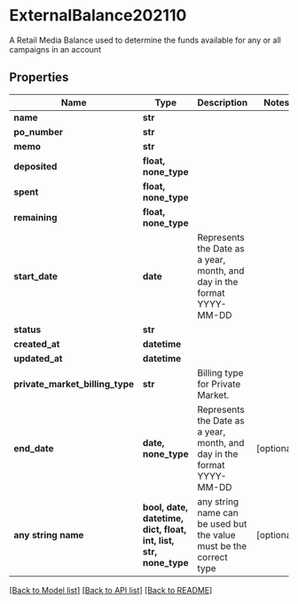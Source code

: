 # ExternalBalance202110

A Retail Media Balance used to determine the funds available for any or all campaigns in an account

## Properties
Name | Type | Description | Notes
------------ | ------------- | ------------- | -------------
**name** | **str** |  | 
**po_number** | **str** |  | 
**memo** | **str** |  | 
**deposited** | **float, none_type** |  | 
**spent** | **float, none_type** |  | 
**remaining** | **float, none_type** |  | 
**start_date** | **date** | Represents the Date as a year, month, and day in the format YYYY-MM-DD | 
**status** | **str** |  | 
**created_at** | **datetime** |  | 
**updated_at** | **datetime** |  | 
**private_market_billing_type** | **str** | Billing type for Private Market. | 
**end_date** | **date, none_type** | Represents the Date as a year, month, and day in the format YYYY-MM-DD | [optional] 
**any string name** | **bool, date, datetime, dict, float, int, list, str, none_type** | any string name can be used but the value must be the correct type | [optional]

[[Back to Model list]](../README.md#documentation-for-models) [[Back to API list]](../README.md#documentation-for-api-endpoints) [[Back to README]](../README.md)


